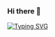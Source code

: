### Hi there 👋
[![Typing SVG](https://readme-typing-svg.demolab.com?font=Fira+Code&weight=600&size=30&pause=1000&width=435&lines=My+name+is+Umair+Saeed;Mern+Stack+Developer)](https://git.io/typing-svg)
<!--
**UmairSaeed24/UmairSaeed24** is a ✨ _special_ ✨ repository because its `README.md` (this file) appears on your GitHub profile.

Here are some ideas to get you started:

- 🔭 I’m currently working on ...
- 🌱 I’m currently learning ...
- 👯 I’m looking to collaborate on ...
- 🤔 I’m looking for help with ...
- 💬 Ask me about ...
- 📫 How to reach me: ...
- 😄 Pronouns: ...
- ⚡ Fun fact: ...
-->
